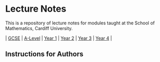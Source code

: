 # Lecture Notes

This is a repository of lecture notes for modules taught at the School of Mathematics, Cardiff University.

| [GCSE](L2) | [A-Level](L3) | [Year 1](L4) | [Year 2](L5) | [Year 3](L6) | [Year 4](L7) |

## Instructions for Authors

